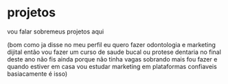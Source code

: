 # projetos
vou falar sobremeus projetos aqui

(bom como ja disse no meu perfil eu quero fazer odontologia e marketing dijital
então vou fazer um curso de saude bucal ou protese dentaria no final deste ano não fis ainda porque
não tinha vagas sobrando mais fou fazer e quando estiver em casa vou estudar marketing em plataformas confiaveis
basiacamente é isso)


